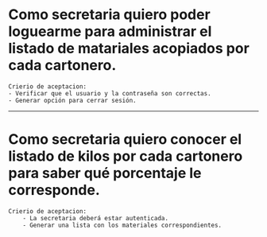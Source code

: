 # Como secretaria quiero poder loguearme para administrar el listado de matariales acopiados por cada cartonero.
    Crierio de aceptacion:
    - Verificar que el usuario y la contraseña son correctas.
    - Generar opción para cerrar sesión.

---------------------------------------------------------------------------------------------------------------------------------------------------------- 

# Como secretaria quiero conocer el listado de kilos por cada cartonero para saber qué porcentaje le corresponde.
    Crierio de aceptacion:
        - La secretaria deberá estar autenticada.
        - Generar una lista con los materiales correspondientes.

